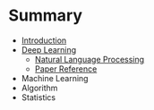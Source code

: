 # Summary

* [Introduction](README.md)
* [Deep Learning](deep-learning.md)
  * [Natural Language Processing](deep-learning/natural-language-processing.md)
  * [Paper Reference](deep-learning/paper-reference.md)
* Machine Learning
* Algorithm
* Statistics

